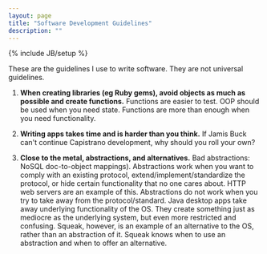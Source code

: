 ```yaml
---
layout: page
title: "Software Development Guidelines"
description: ""
---
```

{% include JB/setup %}

These are the guidelines I use to write software.
They are not universal guidelines.

1.  **When creating libraries (eg Ruby gems),
avoid objects as much as possible and create functions.**
Functions are easier to test. OOP should be used when you 
need state. Functions are more than enough when you need 
functionality.

2.  **Writing apps takes time and is harder than you think.**
If Jamis Buck can't continue Capistrano development, 
why should you roll your own?

3.  **Close to the metal, abstractions, and alternatives.**
Bad abstractions: NoSQL doc-to-object mappings). Abstractions 
work when you want to comply with an existing protocol, 
extend/implement/standardize the protocol, or hide certain 
functionality that no one cares about. HTTP web servers 
are an example of this. Abstractions do not work when you try 
to take away from the protocol/standard. Java desktop apps
take away underlying functionality of the OS. They create 
something just as mediocre as the underlying system, but 
even more restricted and confusing. Squeak, however, is an
example of an alternative to the OS, rather than an 
abstraction of it. Squeak knows when to use an abstraction 
and when to offer an alternative.

